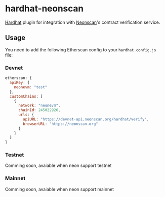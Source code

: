# hardhat-neonscan

[Hardhat](https://hardhat.org) plugin for integration with [Neonscan](https://neonscan.org/)'s contract verification service.


## Usage
You need to add the following Etherscan config to your `hardhat.config.js` file:
### Devnet

```js
etherscan: {
  apiKey: {
    neonevm: "test"
  },
  customChains: [
    {
      network: "neonevm",
      chainId: 245022926,
      urls: {
        apiURL: "https://devnet-api.neonscan.org/hardhat/verify",
        browserURL: "https://neonscan.org"
      }
    }
  ]
}
```

### Testnet
Comming soon, avaiable when neon support testnet

### Mainnet
Comming soon, avaiable when neon support mainnet